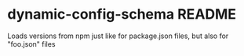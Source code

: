 # dynamic-config-schema README

Loads versions from npm just like for package.json files, but also for "foo.json" files
